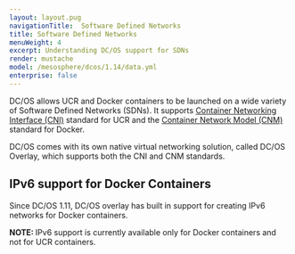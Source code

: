 ```yaml
---
layout: layout.pug
navigationTitle:  Software Defined Networks
title: Software Defined Networks
menuWeight: 4
excerpt: Understanding DC/OS support for SDNs
render: mustache
model: /mesosphere/dcos/1.14/data.yml
enterprise: false
---
```



DC/OS allows UCR and Docker containers to be launched on a wide variety of Software Defined Networks (SDNs). It supports [Container Networking Interface (CNI)](https://github.com/containernetworking/cni) standard for UCR and the [Container Network Model (CNM)](https://github.com/docker/libnetwork/blob/master/docs/design.md) standard for Docker.

DC/OS comes with its own native virtual networking solution, called DC/OS Overlay, which supports both the CNI and CNM standards.

## IPv6 support for Docker Containers
Since DC/OS 1.11, DC/OS overlay has built in support for creating IPv6 networks for Docker containers.

<p class="message--note"><strong>NOTE: </strong>IPv6 support is currently available only for Docker containers and not for UCR containers.</p>
